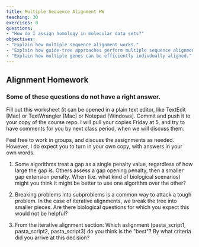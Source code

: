 ```yaml
---
title: Multiple Sequence Alignment HW
teaching: 30
exercises: 0
questions:
- "How do I assign homology in molecular data sets?"
objectives:
- "Explain how multiple sequence alignment works."
- "Explain how guide-tree approaches perform multiple sequence alignment."
- "Explain how multiple genes can be efficiently indivdually aligned." 
---
```


## Alignment Homework

### Some of these questions do not have a right answer.

Fill out this worksheet (it can be opened in a plain text editor, like TextEdit [Mac] or TextWrangler [Mac] or Notepad [Windows]. Commit and push it to your copy of the course repo. I will pull your copies Friday at 5, and try to have comments for you by next class period, when we will discuss them. 

Feel free to work in groups, and discuss the assignments as needed. However, I do expect you to turn in your own copy, with answers in your own words.

1. Some algorithms treat a gap as a single penalty value, regardless of how large the gap is. Others assess a gap opening penalty, then a smaller gap extension penalty. When (i.e. what kind of biological scenarios) might you think it might be better to use one algorithm over the other?

2. Breaking problems into subproblems is a common way to attack a tough problem. In the case of iterative alignments, we break the tree into smaller pieces. Are there biological questions for which you expect this would not be helpful? 

3. From the iterative alignment section: Which aslignment (pasta_script1, pasta_script2, pasta_script3) do you think is the "best"? By what criteria did you arrive at this decision? 